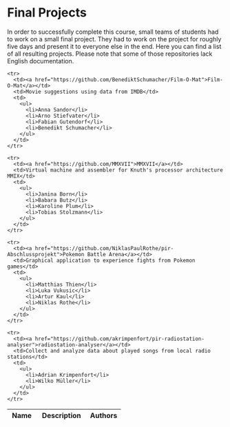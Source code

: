 # Final Projects

In order to successfully complete this course, small teams of students had to work on a small final project. 
They had to work on the project for roughly five days and present it to everyone else in the end. 
Here you can find a list of all resulting projects.
Please note that some of those repositories lack English documentation. 


<table>
  <thead>
    <tr>
      <th>Name</th>
      <th>Description</th>
      <th width="30%">Authors</th>
    </tr>
  <thead>
  <tbody>
    
    
    <tr>
      <td><a href="https://github.com/BenediktSchumacher/Film-O-Mat">Film-O-Mat</a></td>
      <td>Movie suggestions using data from IMDB</td>
      <td>
        <ul>
          <li>Anna Sandor</li>
          <li>Arno Stiefvater</li>
          <li>Fabian Gutendorf</li>
          <li>Benedikt Schumacher</li>
        </ul>
      </td>
    </tr>
    
    <tr>
      <td><a href="https://github.com/MMXVII">MMXVII</a></td>
      <td>Virtual machine and assembler for Knuth's processor architecture MMIX</td>
      <td>
        <ul>
          <li>Janina Born</li>
          <li>Babara Butz</li>
          <li>Karoline Plum</li>
          <li>Tobias Stolzmann</li>
        </ul>
      </td>
    </tr>
    
    <tr>
      <td><a href="https://github.com/NiklasPaulRothe/pir-Abschlussprojekt">Pokemon Battle Arena</a></td>
      <td>Graphical application to experience fights from Pokemon games</td>
      <td>
        <ul>
          <li>Matthias Thien</li>
          <li>Luka Vukusic</li>
          <li>Artur Kaul</li>
          <li>Niklas Rothe</li>
        </ul>
      </td>
    </tr>
    
    <tr>
      <td><a href="https://github.com/akrimpenfort/pir-radiostation-analyser">radiostation-analyser</a></td>
      <td>Collect and analyze data about played songs from local radio stations</td>
      <td>
        <ul>
          <li>Adrian Krimpenfort</li>
          <li>Wilko Müller</li>
        </ul>
      </td>
    </tr>
  </tbody>
</table>




[radio]: https://github.com/akrimpenfort/pir-radiostation-analyser
